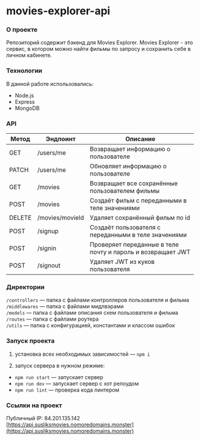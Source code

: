 # movies-explorer-api

### **О проекте**

Репозиторий содержит бэкенд для Movies Explorer.
Movies Explorer - это сервис, в котором можно найти фильмы по запросу и сохранить себе в личном кабинете.

### **Технологии**

В данной работе использовались:
* Node.js
* Express
* MongoDB

### **API**

| Метод | Эндпоинт | Описание |
| ----------- | ---- | ----------- |
| GET | /users/me | Возвращает информацию о пользователе |
| PATCH | /users/me | Обновляет информацию о пользователе |
| GET | /movies | Возвращает все сохранённые пользователем фильмы |
| POST | /movies | Создаёт фильм с переданными в теле значениями |
| DELETE | /movies/movieId | Удаляет сохранённый фильм по id |
| POST | /signup | Создаёт пользователя с переданными в теле значениями |
| POST | /signin | Проверяет переданные в теле почту и пароль и возвращает JWT |
| POST | /signout | Удаляет JWT из куков пользователя |

### **Директории**

`/controllers` — папка с файлами контроллеров пользователя и фильма  
`/middlewares` — папка с файлами мидлвэрами  
`/models` — папка с файлами описания схем пользователя и фильма  
`/routes` — папка с файлами роутера  
`/utils` — папка с конфигурацией, константами и классом ошибок  

### **Запуск проекта**

1) установка всех необходимых зависимостей — ```npm i```

2) запуск сервера в нужном режиме:

* ```npm run start``` — запускает сервер  
* ```npm run dev``` — запускает сервер с хот релоудом
* ```npm run lint``` — проверка кода линтером

### **Ссылки на проект**

Публичный IP: 84.201.135.142  
[https://api.susliksmovies.nomoredomains.monster](https://api.susliksmovies.nomoredomains.monster)
